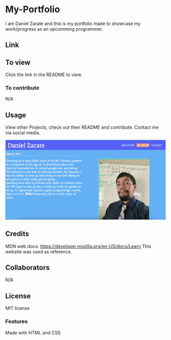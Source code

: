 # My-Portfolio
I am Daniel Zarate and this is my portfolio made to showcase my work/progress as an upcomming programmer. 

## Link

## To view
Click the link in the README to view.

### To contribute
N/A

## Usage
View other Projects, check out their README and contribute. Contact me via social media.

![Portfolio](./Develop/images/Screenshot%202023-06-11%20at%207.13.59%20PM.png)


## Credits
MDN web docs:
https://developer.mozilla.org/en-US/docs/Learn
This website was used as reference. 

## Collaborators
N/A

## License
MIT license

### Features
Made with HTML and CSS
